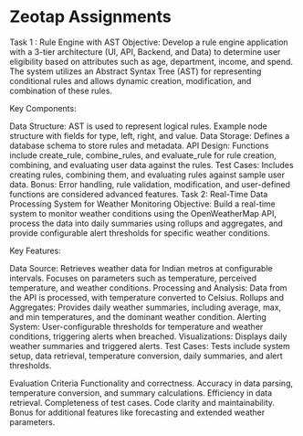 # Zeotap Assignments
Task 1 : Rule Engine with AST
Objective: Develop a rule engine application with a 3-tier architecture (UI, API, Backend, and Data) to determine user eligibility based on attributes such as age, department, income, and spend. The system utilizes an Abstract Syntax Tree (AST) for representing conditional rules and allows dynamic creation, modification, and combination of these rules.

Key Components:

Data Structure:
AST is used to represent logical rules.
Example node structure with fields for type, left, right, and value.
Data Storage:
Defines a database schema to store rules and metadata.
API Design:
Functions include create_rule, combine_rules, and evaluate_rule for rule creation, combining, and evaluating user data against the rules.
Test Cases:
Includes creating rules, combining them, and evaluating rules against sample user data.
Bonus:
Error handling, rule validation, modification, and user-defined functions are considered advanced features.
Task 2: Real-Time Data Processing System for Weather Monitoring
Objective: Build a real-time system to monitor weather conditions using the OpenWeatherMap API, process the data into daily summaries using rollups and aggregates, and provide configurable alert thresholds for specific weather conditions.

Key Features:

Data Source:
Retrieves weather data for Indian metros at configurable intervals.
Focuses on parameters such as temperature, perceived temperature, and weather conditions.
Processing and Analysis:
Data from the API is processed, with temperature converted to Celsius.
Rollups and Aggregates:
Provides daily weather summaries, including average, max, and min temperatures, and the dominant weather condition.
Alerting System:
User-configurable thresholds for temperature and weather conditions, triggering alerts when breached.
Visualizations:
Displays daily weather summaries and triggered alerts.
Test Cases:
Tests include system setup, data retrieval, temperature conversion, daily summaries, and alert thresholds.

Evaluation Criteria
Functionality and correctness.
Accuracy in data parsing, temperature conversion, and summary calculations.
Efficiency in data retrieval.
Completeness of test cases.
Code clarity and maintainability.
Bonus for additional features like forecasting and extended weather parameters.
